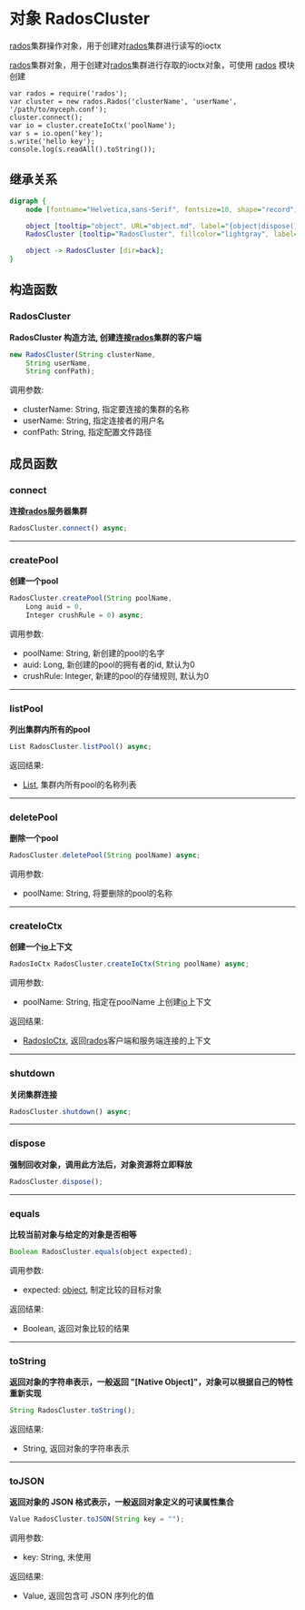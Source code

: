 # 对象 RadosCluster
[rados](../../module/ifs/rados.md)集群操作对象，用于创建对[rados](../../module/ifs/rados.md)集群进行读写的ioctx

[rados](../../module/ifs/rados.md)集群对象，用于创建对[rados](../../module/ifs/rados.md)集群进行存取的ioctx对象，可使用 [rados](../../module/ifs/rados.md) 模块创建
```
var rados = require('rados');
var cluster = new rados.Rados('clusterName', 'userName', '/path/to/myceph.conf');
cluster.connect();
var io = cluster.createIoCtx('poolName');
var s = io.open('key');
s.write('hello key');
console.log(s.readAll().toString());
```

## 继承关系
```dot
digraph {
    node [fontname="Helvetica,sans-Serif", fontsize=10, shape="record", style="filled", fillcolor="white"];

    object [tooltip="object", URL="object.md", label="{object|dispose()\lequals()\ltoString()\ltoJSON()\l}"];
    RadosCluster [tooltip="RadosCluster", fillcolor="lightgray", label="{RadosCluster|new RadosCluster()\l|connect()\lcreatePool()\llistPool()\ldeletePool()\lcreateIoCtx()\lshutdown()\l}"];

    object -> RadosCluster [dir=back];
}
```

## 构造函数
        
### RadosCluster
**RadosCluster 构造方法, 创建连接[rados](../../module/ifs/rados.md)集群的客户端**

```JavaScript
new RadosCluster(String clusterName,
    String userName,
    String confPath);
```

调用参数:
* clusterName: String, 指定要连接的集群的名称
* userName: String, 指定连接者的用户名
* confPath: String, 指定配置文件路径

## 成员函数
        
### connect
**连接[rados](../../module/ifs/rados.md)服务器集群**

```JavaScript
RadosCluster.connect() async;
```

--------------------------
### createPool
**创建一个pool**

```JavaScript
RadosCluster.createPool(String poolName,
    Long auid = 0,
    Integer crushRule = 0) async;
```

调用参数:
* poolName: String, 新创建的pool的名字
* auid: Long, 新创建的pool的拥有者的id, 默认为0
* crushRule: Integer, 新建的pool的存储规则, 默认为0

--------------------------
### listPool
**列出集群内所有的pool**

```JavaScript
List RadosCluster.listPool() async;
```

返回结果:
* [List](List.md), 集群内所有pool的名称列表

--------------------------
### deletePool
**删除一个pool**

```JavaScript
RadosCluster.deletePool(String poolName) async;
```

调用参数:
* poolName: String, 将要删除的pool的名称

--------------------------
### createIoCtx
**创建一个[io](../../module/ifs/io.md)上下文**

```JavaScript
RadosIoCtx RadosCluster.createIoCtx(String poolName) async;
```

调用参数:
* poolName: String, 指定在poolName 上创建[io](../../module/ifs/io.md)上下文

返回结果:
* [RadosIoCtx](RadosIoCtx.md), 返回[rados](../../module/ifs/rados.md)客户端和服务端连接的上下文

--------------------------
### shutdown
**关闭集群连接**

```JavaScript
RadosCluster.shutdown() async;
```

--------------------------
### dispose
**强制回收对象，调用此方法后，对象资源将立即释放**

```JavaScript
RadosCluster.dispose();
```

--------------------------
### equals
**比较当前对象与给定的对象是否相等**

```JavaScript
Boolean RadosCluster.equals(object expected);
```

调用参数:
* expected: [object](object.md), 制定比较的目标对象

返回结果:
* Boolean, 返回对象比较的结果

--------------------------
### toString
**返回对象的字符串表示，一般返回 "[Native Object]"，对象可以根据自己的特性重新实现**

```JavaScript
String RadosCluster.toString();
```

返回结果:
* String, 返回对象的字符串表示

--------------------------
### toJSON
**返回对象的 JSON 格式表示，一般返回对象定义的可读属性集合**

```JavaScript
Value RadosCluster.toJSON(String key = "");
```

调用参数:
* key: String, 未使用

返回结果:
* Value, 返回包含可 JSON 序列化的值

